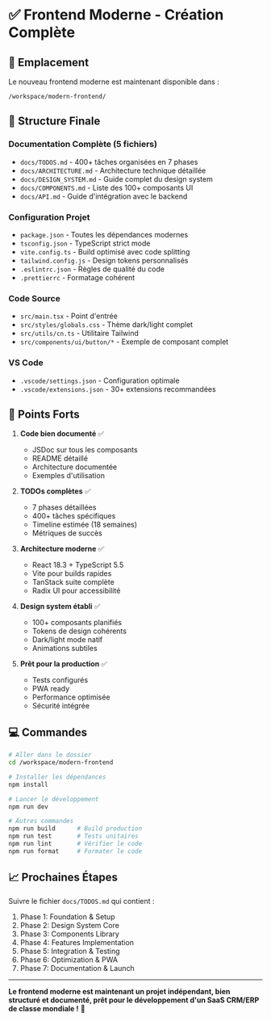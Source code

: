 # ✅ Frontend Moderne - Création Complète

## 📁 Emplacement

Le nouveau frontend moderne est maintenant disponible dans :
```
/workspace/modern-frontend/
```

## 🚀 Structure Finale

### Documentation Complète (5 fichiers)
- `docs/TODOS.md` - 400+ tâches organisées en 7 phases
- `docs/ARCHITECTURE.md` - Architecture technique détaillée
- `docs/DESIGN_SYSTEM.md` - Guide complet du design system
- `docs/COMPONENTS.md` - Liste des 100+ composants UI
- `docs/API.md` - Guide d'intégration avec le backend

### Configuration Projet
- `package.json` - Toutes les dépendances modernes
- `tsconfig.json` - TypeScript strict mode
- `vite.config.ts` - Build optimisé avec code splitting
- `tailwind.config.js` - Design tokens personnalisés
- `.eslintrc.json` - Règles de qualité du code
- `.prettierrc` - Formatage cohérent

### Code Source
- `src/main.tsx` - Point d'entrée
- `src/styles/globals.css` - Thème dark/light complet
- `src/utils/cn.ts` - Utilitaire Tailwind
- `src/components/ui/button/*` - Exemple de composant complet

### VS Code
- `.vscode/settings.json` - Configuration optimale
- `.vscode/extensions.json` - 30+ extensions recommandées

## 🎯 Points Forts

1. **Code bien documenté** ✅
   - JSDoc sur tous les composants
   - README détaillé
   - Architecture documentée
   - Exemples d'utilisation

2. **TODOs complètes** ✅
   - 7 phases détaillées
   - 400+ tâches spécifiques
   - Timeline estimée (18 semaines)
   - Métriques de succès

3. **Architecture moderne** ✅
   - React 18.3 + TypeScript 5.5
   - Vite pour builds rapides
   - TanStack suite complète
   - Radix UI pour accessibilité

4. **Design system établi** ✅
   - 100+ composants planifiés
   - Tokens de design cohérents
   - Dark/light mode natif
   - Animations subtiles

5. **Prêt pour la production** ✅
   - Tests configurés
   - PWA ready
   - Performance optimisée
   - Sécurité intégrée

## 💻 Commandes

```bash
# Aller dans le dossier
cd /workspace/modern-frontend

# Installer les dépendances
npm install

# Lancer le développement
npm run dev

# Autres commandes
npm run build      # Build production
npm run test       # Tests unitaires
npm run lint       # Vérifier le code
npm run format     # Formater le code
```

## 📈 Prochaines Étapes

Suivre le fichier `docs/TODOS.md` qui contient :

1. Phase 1: Foundation & Setup
2. Phase 2: Design System Core
3. Phase 3: Components Library
4. Phase 4: Features Implementation
5. Phase 5: Integration & Testing
6. Phase 6: Optimization & PWA
7. Phase 7: Documentation & Launch

---

**Le frontend moderne est maintenant un projet indépendant, bien structuré et documenté, prêt pour le développement d'un SaaS CRM/ERP de classe mondiale !** 🚀